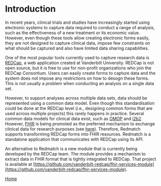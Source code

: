 # Introduction

In recent years, clinical trials and studies have increasingly started using electronic systems to capture data required to conduct a range of analysis, such as the effectiveness of a new treatment or its economic value. However, even though these tools allow creating electronic forms easily, they are not designed to capture clinical data, impose few constraints on what should be captured and also have limited data sharing capabilities.

One of the most popular tools currently used to capture research data is [REDCap](https://www.project-redcap.org), a web application created at Vanderbilt University. REDCap is not open source, but it is free to use for non-profit organizations who join the REDCap Consortium. Users can easily create forms to capture data and the system does not impose any restrictions on how to desogn these forms. This is not usually a problem when conducting an analysis on a single data set.

However, to support analyses across multiple data sets, data should be represented using a common data model. Even though this standardisation could be done at the REDCap level (i.e., designing common forms that are used across multiple projects) this rarely happens in practice. Several common data models for clinical data exist, such as [OMOP](https://www.ohdsi.org/data-standardization/the-common-data-model/) and [i2b2](https://community.i2b2.org/wiki/display/BUN/i2b2+Common+Data+Model+Documentation). However, [FHIR](https://www.hl7.org/fhir/) is being promoted as the preferred mechanism to exchange clinical data for research purposes (see [here](https://grants.nih.gov/grants/guide/notice-files/NOT-OD-19-122.html)). Therefore, Redmatch supports transforming REDCap forms into FHIR resources. Redmatch is a standalone application that communicates with REDCap using its API.

An alternative to Redmatch is a new module that is currently being developed by the REDCap team. The module provides a mechanism to extract data in FHIR format that is tightly integrated to REDCap. That project is available at [https://github.com/vanderbilt-redcap/fhir-services-module](https://github.com/vanderbilt-redcap/fhir-services-module).

[Home](./index.html)